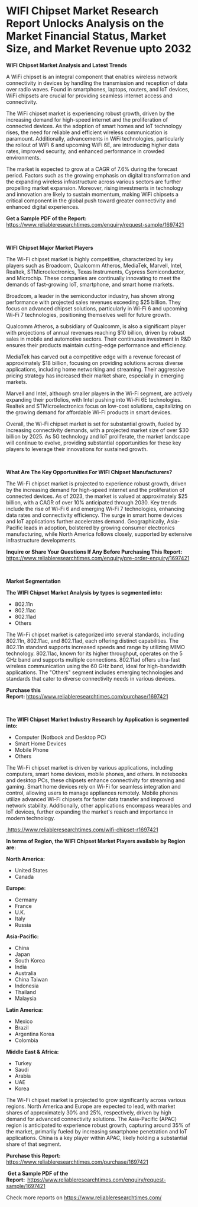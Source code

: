 <p><h1>WIFI Chipset Market Research Report Unlocks Analysis on the Market Financial Status, Market Size, and Market Revenue upto 2032</h1></p><p><strong>WIFI Chipset Market Analysis and Latest Trends</strong></p>
<p><p>A WiFi chipset is an integral component that enables wireless network connectivity in devices by handling the transmission and reception of data over radio waves. Found in smartphones, laptops, routers, and IoT devices, WiFi chipsets are crucial for providing seamless internet access and connectivity.</p><p>The WiFi chipset market is experiencing robust growth, driven by the increasing demand for high-speed internet and the proliferation of connected devices. As the adoption of smart homes and IoT technology rises, the need for reliable and efficient wireless communication is paramount. Additionally, advancements in WiFi technologies, particularly the rollout of WiFi 6 and upcoming WiFi 6E, are introducing higher data rates, improved security, and enhanced performance in crowded environments.</p><p>The market is expected to grow at a CAGR of 7.6% during the forecast period. Factors such as the growing emphasis on digital transformation and the expanding wireless infrastructure across various sectors are further propelling market expansion. Moreover, rising investments in technology and innovation are likely to sustain momentum, making WiFi chipsets a critical component in the global push toward greater connectivity and enhanced digital experiences.</p></p>
<p><strong>Get a Sample PDF of the Report:&nbsp;</strong> <a href="https://www.reliableresearchtimes.com/enquiry/request-sample/1697421?utm_campaign=3190&utm_medium=2&utm_source=Github&utm_content=ia&utm_term=24032025&utm_id=wifi-chipset">https://www.reliableresearchtimes.com/enquiry/request-sample/1697421</a></p>
<p>&nbsp;</p>
<p><strong>WIFI Chipset Major Market Players</strong></p>
<p><p>The Wi-Fi chipset market is highly competitive, characterized by key players such as Broadcom, Qualcomm Atheros, MediaTek, Marvell, Intel, Realtek, STMicroelectronics, Texas Instruments, Cypress Semiconductor, and Microchip. These companies are continually innovating to meet the demands of fast-growing IoT, smartphone, and smart home markets.</p><p>Broadcom, a leader in the semiconductor industry, has shown strong performance with projected sales revenues exceeding $25 billion. They focus on advanced chipset solutions, particularly in Wi-Fi 6 and upcoming Wi-Fi 7 technologies, positioning themselves well for future growth.</p><p>Qualcomm Atheros, a subsidiary of Qualcomm, is also a significant player with projections of annual revenues reaching $10 billion, driven by robust sales in mobile and automotive sectors. Their continuous investment in R&D ensures their products maintain cutting-edge performance and efficiency.</p><p>MediaTek has carved out a competitive edge with a revenue forecast of approximately $18 billion, focusing on providing solutions across diverse applications, including home networking and streaming. Their aggressive pricing strategy has increased their market share, especially in emerging markets.</p><p>Marvell and Intel, although smaller players in the Wi-Fi segment, are actively expanding their portfolios, with Intel pushing into Wi-Fi 6E technologies. Realtek and STMicroelectronics focus on low-cost solutions, capitalizing on the growing demand for affordable Wi-Fi products in smart devices.</p><p>Overall, the Wi-Fi chipset market is set for substantial growth, fueled by increasing connectivity demands, with a projected market size of over $30 billion by 2025. As 5G technology and IoT proliferate, the market landscape will continue to evolve, providing substantial opportunities for these key players to leverage their innovations for sustained growth.</p></p>
<p>&nbsp;</p>
<p><strong>What Are The Key Opportunities For WIFI Chipset Manufacturers?</strong></p>
<p><p>The Wi-Fi chipset market is projected to experience robust growth, driven by the increasing demand for high-speed internet and the proliferation of connected devices. As of 2023, the market is valued at approximately $25 billion, with a CAGR of over 10% anticipated through 2030. Key trends include the rise of Wi-Fi 6 and emerging Wi-Fi 7 technologies, enhancing data rates and connectivity efficiency. The surge in smart home devices and IoT applications further accelerates demand. Geographically, Asia-Pacific leads in adoption, bolstered by growing consumer electronics manufacturing, while North America follows closely, supported by extensive infrastructure developments.</p></p>
<p><strong>Inquire or Share Your Questions If Any Before Purchasing This Report:</strong> <a href="https://www.reliableresearchtimes.com/enquiry/pre-order-enquiry/1697421?utm_campaign=3190&utm_medium=2&utm_source=Github&utm_content=ia&utm_term=24032025&utm_id=wifi-chipset">https://www.reliableresearchtimes.com/enquiry/pre-order-enquiry/1697421</a></p>
<p>&nbsp;</p>
<p><strong>Market Segmentation</strong></p>
<p><strong>The WIFI Chipset Market Analysis by types is segmented into:</strong></p>
<p><ul><li>802.11n</li><li>802.11ac</li><li>802.11ad</li><li>Others</li></ul></p>
<p><p>The Wi-Fi chipset market is categorized into several standards, including 802.11n, 802.11ac, and 802.11ad, each offering distinct capabilities. The 802.11n standard supports increased speeds and range by utilizing MIMO technology. 802.11ac, known for its higher throughput, operates on the 5 GHz band and supports multiple connections. 802.11ad offers ultra-fast wireless communication using the 60 GHz band, ideal for high-bandwidth applications. The "Others" segment includes emerging technologies and standards that cater to diverse connectivity needs in various devices.</p></p>
<p><strong>Purchase this Report:&nbsp;</strong><a href="https://www.reliableresearchtimes.com/purchase/1697421?utm_campaign=3190&utm_medium=2&utm_source=Github&utm_content=ia&utm_term=24032025&utm_id=wifi-chipset">https://www.reliableresearchtimes.com/purchase/1697421</a></p>
<p>&nbsp;</p>
<p><strong>The WIFI Chipset Market Industry Research by Application is segmented into:</strong></p>
<p><ul><li>Computer (Notbook and Desktop PC)</li><li>Smart Home Devices</li><li>Mobile Phone</li><li>Others</li></ul></p>
<p><p>The Wi-Fi chipset market is driven by various applications, including computers, smart home devices, mobile phones, and others. In notebooks and desktop PCs, these chipsets enhance connectivity for streaming and gaming. Smart home devices rely on Wi-Fi for seamless integration and control, allowing users to manage appliances remotely. Mobile phones utilize advanced Wi-Fi chipsets for faster data transfer and improved network stability. Additionally, other applications encompass wearables and IoT devices, further expanding the market's reach and importance in modern technology.</p></p>
<p><a href="https://www.reliableresearchtimes.com/wifi-chipset-r1697421?utm_campaign=3190&utm_medium=2&utm_source=Github&utm_content=ia&utm_term=24032025&utm_id=wifi-chipset">&nbsp;https://www.reliableresearchtimes.com/wifi-chipset-r1697421</a></p>
<p><strong>In terms of Region, the WIFI Chipset Market Players available by Region are:</strong></p>
<p>
    <p> <strong> North America: </strong>
        <ul>
            <li>United States</li>
            <li>Canada</li>
        </ul>
        </p> 
    <p> <strong> Europe: </strong>
        <ul>
            <li>Germany</li>
            <li>France</li>
            <li>U.K.</li>
            <li>Italy</li>
            <li>Russia</li>
        </ul>
        </p> 
    <p> <strong> Asia-Pacific: </strong>
        <ul>
            <li>China</li>
            <li>Japan</li>
            <li>South Korea</li>
            <li>India</li>
            <li>Australia</li>
            <li>China Taiwan</li>
            <li>Indonesia</li>
            <li>Thailand</li>
            <li>Malaysia</li>
        </ul>
        </p> 
    <p> <strong> Latin America: </strong>
        <ul>
            <li>Mexico</li>
            <li>Brazil</li>
            <li>Argentina Korea</li>
            <li>Colombia</li>
        </ul>
        </p> 
    <p> <strong> Middle East & Africa: </strong>
        <ul>
            <li>Turkey</li>
            <li>Saudi</li>
            <li>Arabia</li>
            <li>UAE</li>
            <li>Korea</li>
        </ul>
    </p>
    </p>
<p><p>The Wi-Fi chipset market is projected to grow significantly across various regions. North America and Europe are expected to lead, with market shares of approximately 30% and 25%, respectively, driven by high demand for advanced connectivity solutions. The Asia-Pacific (APAC) region is anticipated to experience robust growth, capturing around 35% of the market, primarily fueled by increasing smartphone penetration and IoT applications. China is a key player within APAC, likely holding a substantial share of that segment.</p></p>
<p><strong>Purchase this Report: </strong><a href="https://www.reliableresearchtimes.com/purchase/1697421?utm_campaign=3190&utm_medium=2&utm_source=Github&utm_content=ia&utm_term=24032025&utm_id=wifi-chipset">https://www.reliableresearchtimes.com/purchase/1697421</a></p>
<p>&nbsp;<strong>Get a Sample PDF of the Report:&nbsp;&nbsp;</strong><a href="https://www.reliableresearchtimes.com/enquiry/request-sample/1697421?utm_campaign=3190&utm_medium=2&utm_source=Github&utm_content=ia&utm_term=24032025&utm_id=wifi-chipset">https://www.reliableresearchtimes.com/enquiry/request-sample/1697421</a></p>
<p><strong></strong></p>
<p>Check more reports on <a href="https://www.reliableresearchtimes.com/?utm_campaign=3190&utm_medium=2&utm_source=Github&utm_content=ia&utm_term=24032025&utm_id=wifi-chipset">https://www.reliableresearchtimes.com/</a></p>